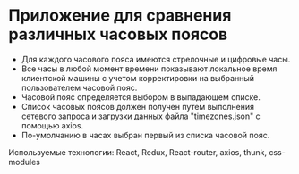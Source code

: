 # Приложение для сравнения различных часовых поясов

- Для каждого часового пояса имеются стрелочные и цифровые часы. 
- Все часы в любой момент времени показывают локальное время клиентской машины с учетом корректировки на выбранный пользователем часовой пояс. 
- Часовой пояс определяется выбором в выпадающем списке. 
- Список часовых поясов должен получен путем выполнения сетевого запроса и загрузки данных файла "timezones.json" с помощью axios. 
- По-умолчанию в часах  выбран первый из списка часовой пояс. 

Используемые технологии: React, Redux, React-router, axios, thunk, css-modules
